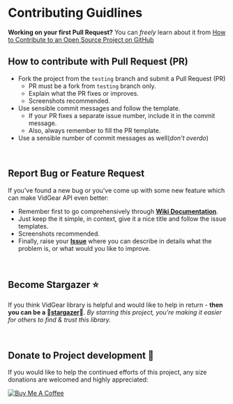 # Contributing Guidlines

**Working on your first Pull Request?** You can *freely* learn about it from [How to Contribute to an Open Source Project on GitHub][PR]

## How to contribute with Pull Request (PR)

* Fork the project from the `testing` branch and submit a Pull Request (PR)
  * PR must be a fork from `testing` branch only.
  * Explain what the PR fixes or improves.
  * Screenshots recommended.
* Use sensible commit messages and follow the template.
  * If your PR fixes a separate issue number, include it in the commit message.
  * Also, always remember to fill the PR template.
* Use a sensible number of commit messages as well(_don't overdo_)

&nbsp; 

## Report Bug or Feature Request

If you've found a new  bug or you've come up with some new feature which can make VidGear API even better: 
* Remember first to go comprehensively through [**Wiki Documentation**][wiki]. 
* Just keep the it simple, in context, give it a nice title and follow the issue templates.
* Screenshots recommended.
* Finally, raise your [**Issue**](https://github.com/abhiTronix/vidgear/issues/new) where you can describe in details what the problem is, or what would you like to improve. 

&nbsp; 

## Become Stargazer :star:

If you think VidGear library is helpful and would like to help in return - **then you can be a :star2:[stargazer](https://github.com/abhiTronix/vidgear/stargazers):star2:**. _By starring this project, you're making it easier for others to find & trust this library._

&nbsp;

## Donate to Project development :heart_decoration:

If you would like to help the continued efforts of this project, any size donations are welcomed and highly appreciated:

[![Buy Me A Coffee][Coffee-badge]][coffee]

<!--
Internal URLs
-->
[Coffee-badge]:https://abhitronix.github.io/img/vidgear/orange_img.png
[coffee]:https://www.buymeacoffee.com/2twOXFvlA
[wiki]:https://github.com/abhiTronix/vidgear/wiki
[PR]: https://egghead.io/series/how-to-contribute-to-an-open-source-project-on-github
